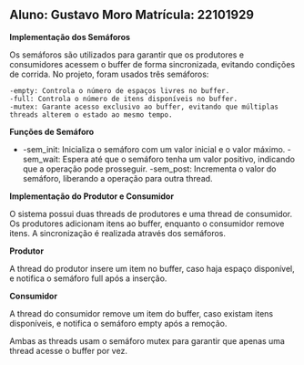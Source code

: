 Aluno: Gustavo Moro
Matrícula: 22101929
---
**Implementação dos Semáforos**

Os semáforos são utilizados para garantir que os produtores e consumidores acessem o buffer de forma sincronizada, evitando condições de corrida. No projeto, foram usados três semáforos:

    -empty: Controla o número de espaços livres no buffer.
    -full: Controla o número de itens disponíveis no buffer.
    -mutex: Garante acesso exclusivo ao buffer, evitando que múltiplas threads alterem o estado ao mesmo tempo.

**Funções de Semáforo**

-   -sem_init: Inicializa o semáforo com um valor inicial e o valor máximo.
    -sem_wait: Espera até que o semáforo tenha um valor positivo, indicando que a operação pode prosseguir.
    -sem_post: Incrementa o valor do semáforo, liberando a operação para outra thread.

**Implementação do Produtor e Consumidor**

O sistema possui duas threads de produtores e uma thread de consumidor. Os produtores adicionam itens ao buffer, enquanto o consumidor remove itens. A sincronização é realizada através dos semáforos.

**Produtor**

A thread do produtor insere um item no buffer, caso haja espaço disponível, e notifica o semáforo full após a inserção.

**Consumidor**

A thread do consumidor remove um item do buffer, caso existam itens disponíveis, e notifica o semáforo empty após a remoção.

Ambas as threads usam o semáforo mutex para garantir que apenas uma thread acesse o buffer por vez.